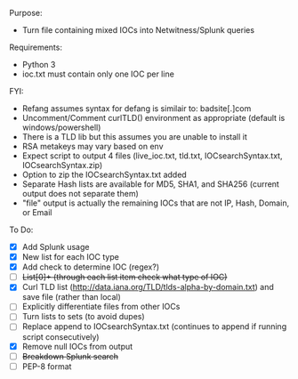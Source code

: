 Purpose:
 - Turn file containing mixed IOCs into Netwitness/Splunk queries  
 
Requirements:
 - Python 3
 - ioc.txt must contain only one IOC per line

FYI:
 - Refang assumes syntax for defang is similair to: badsite[.]com
 - Uncomment/Comment curlTLD() environment as appropriate (default is windows/powershell)
 - There is a TLD lib but this assumes you are unable to install it
 - RSA metakeys may vary based on env
 - Expect script to output 4 files (live_ioc.txt, tld.txt, IOCsearchSyntax.txt, IOCsearchSyntax.zip)
 - Option to zip the IOCsearchSyntax.txt added
 - Separate Hash lists are available for MD5, SHA1, and SHA256 (current output does not separate them) 
 - "file" output is actually the remaining IOCs that are not IP, Hash, Domain, or Email  

To Do:
 - [x] Add Splunk usage
 - [X] New list for each IOC type
 - [X] Add check to determine IOC (regex?)
 - [ ] ~~List[0]+ (through each list item check what type of IOC)~~
 - [x] Curl TLD list (http://data.iana.org/TLD/tlds-alpha-by-domain.txt) and save file (rather than local)
 - [ ] Explicitly differentiate files from other IOCs 
 - [ ] Turn lists to sets (to avoid dupes)
 - [ ] Replace append to IOCsearchSyntax.txt (continues to append if running script consecutively)
 - [x] Remove null IOCs from output
 - [ ] ~~Breakdown Splunk search~~
 - [ ] PEP-8 format
